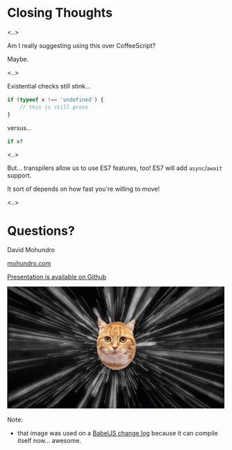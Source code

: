 # Closing Thoughts

<..>

Am I really suggesting using this over CoffeeScript?

Maybe.

<..>

Existential checks still stink...

```javascript
if (typeof x !== 'undefined') {
	// this is still gross
}
```

versus...

```coffeescript
if x?
```

<..>

But... transpilers allow us to use ES7 features, too! ES7 will add `async`/`await` support.

It sort of depends on how fast you're willing to move!

<..>

# Questions?

David Mohundro

[mohundro.com](http://mohundro.com)

[Presentation is available on Github](https://github.com/drmohundro/presentations)

![Gasp!](images/space-cat.gif)

Note:
* that image was used on a [BabelJS change log](https://github.com/babel/babel/blob/master/CHANGELOG.md) because it can compile itself now... awesome.
